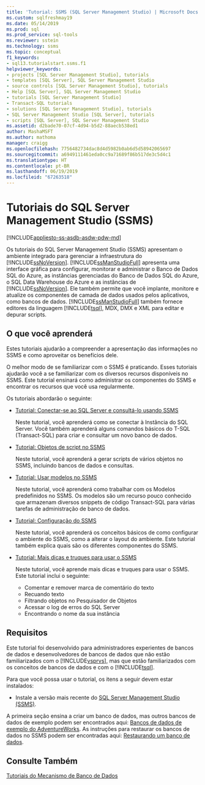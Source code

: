 ```yaml
---
title: 'Tutorial: SSMS (SQL Server Management Studio) | Microsoft Docs'
ms.custom: sqlfreshmay19
ms.date: 05/14/2019
ms.prod: sql
ms.prod_service: sql-tools
ms.reviewer: sstein
ms.technology: ssms
ms.topic: conceptual
f1_keywords:
- sql13.tutorialstart.ssms.f1
helpviewer_keywords:
- projects [SQL Server Management Studio], tutorials
- templates [SQL Server], SQL Server Management Studio
- source controls [SQL Server Management Studio], tutorials
- Help [SQL Server], SQL Server Management Studio
- tutorials [SQL Server Management Studio]
- Transact-SQL tutorials
- solutions [SQL Server Management Studio], tutorials
- SQL Server Management Studio [SQL Server], tutorials
- scripts [SQL Server], SQL Server Management Studio
ms.assetid: d2bade70-07cf-4d94-b5d2-88aecb538ed1
author: MashaMSFT
ms.author: mathoma
manager: craigg
ms.openlocfilehash: 7756482734dac8d4d5982b0ab6d5d58942065697
ms.sourcegitcommit: a6949111461eda0cc9a71689f86b517de3c5d4c1
ms.translationtype: HT
ms.contentlocale: pt-BR
ms.lasthandoff: 06/19/2019
ms.locfileid: "67263518"
---
```

# <a name="tutorials-for-sql-server-management-studio-ssms"></a>Tutoriais do SQL Server Management Studio (SSMS)
[!INCLUDE[appliesto-ss-asdb-asdw-pdw-md](../../includes/appliesto-ss-asdb-asdw-pdw-md.md)]

Os tutoriais do SQL Server Management Studio (SSMS) apresentam o ambiente integrado para gerenciar a infraestrutura do [!INCLUDE[ssNoVersion](../../includes/ssnoversion-md.md)]. [!INCLUDE[ssManStudioFull](../../includes/ssmanstudiofull-md.md)] apresenta uma interface gráfica para configurar, monitorar e administrar o Banco de Dados SQL do Azure, as instâncias gerenciadas do Banco de Dados SQL do Azure, o SQL Data Warehouse do Azure e as instâncias de [!INCLUDE[ssNoVersion](../../includes/ssnoversion-md.md)]. Ele também permite que você implante, monitore e atualize os componentes de camada de dados usados pelos aplicativos, como bancos de dados. [!INCLUDE[ssManStudioFull](../../includes/ssmanstudiofull-md.md)] também fornece editores da linguagem [!INCLUDE[tsql](../../includes/tsql-md.md)], MDX, DMX e XML para editar e depurar scripts.  
  
## <a name="what-you-will-learn"></a>O que você aprenderá  

Estes tutoriais ajudarão a compreender a apresentação das informações no SSMS e como aproveitar os benefícios dele.
  
O melhor modo de se familiarizar com o SSMS é praticando. Esses tutoriais ajudarão você a se familiarizar com os diversos recursos disponíveis no SSMS.  Este tutorial ensinará como administrar os componentes do SSMS e encontrar os recursos que você usa regularmente.  

Os tutoriais abordarão o seguinte:


- [Tutorial: Conectar-se ao SQL Server e consultá-lo usando SSMS](connect-query-sql-server.md)

    Neste tutorial, você aprenderá como se conectar à Instância do SQL Server. Você também aprenderá alguns comandos básicos do T-SQL (Transact-SQL) para criar e consultar um novo banco de dados. 

- [Tutorial: Objetos de script no SSMS](scripting-ssms.md)

    Neste tutorial, você aprenderá a gerar scripts de vários objetos no SSMS, incluindo bancos de dados e consultas. 

- [Tutorial: Usar modelos no SSMS](../template/templates-ssms.md)
   
    Neste tutorial, você aprenderá como trabalhar com os Modelos predefinidos no SSMS. Os modelos são um recurso pouco conhecido que armazenam diversos snippets de código Transact-SQL para várias tarefas de administração de banco de dados. 

- [Tutorial: Configuração do SSMS](ssms-configuration.md)

    Neste tutorial, você aprenderá os conceitos básicos de como configurar o ambiente do SSMS, como a alterar o layout do ambiente. Este tutorial também explica quais são os diferentes componentes do SSMS. 
  

- [Tutorial: Mais dicas e truques para usar o SSMS](ssms-tricks.md)

    Neste tutorial, você aprende mais dicas e truques para usar o SSMS. Este tutorial inclui o seguinte:
    - Comentar e remover marca de comentário do texto
    - Recuando texto
    - Filtrando objetos no Pesquisador de Objetos
    - Acessar o log de erros do SQL Server
    - Encontrando o nome da sua instância 
 
  
## <a name="requirements"></a>Requisitos  
Este tutorial foi desenvolvido para administradores experientes de bancos de dados e desenvolvedores de bancos de dados que não estão familiarizados com o [!INCLUDE[vsprvs](../../includes/vsprvs-md.md)], mas que estão familiarizados com os conceitos de bancos de dados e com o [!INCLUDE[tsql](../../includes/tsql-md.md)].  
  
Para que você possa usar o tutorial, os itens a seguir devem estar instalados:  

  -   Instale a versão mais recente do [SQL Server Management Studio (SSMS)](../download-sql-server-management-studio-ssms.md).  

A primeira seção ensina a criar um banco de dados, mas outros bancos de dados de exemplo podem ser encontrados aqui: [Bancos de dados de exemplo do AdventureWorks](https://github.com/Microsoft/sql-server-samples/releases). As instruções para restaurar os bancos de dados no SSMS podem ser encontradas aqui: [Restaurando um banco de dados](https://docs.microsoft.com/sql/relational-databases/backup-restore/restore-a-database-backup-using-ssms). 


  
## <a name="see-also"></a>Consulte Também  
[Tutoriais do Mecanismo de Banco de Dados](../../relational-databases/database-engine-tutorials.md)          
  
  
  

